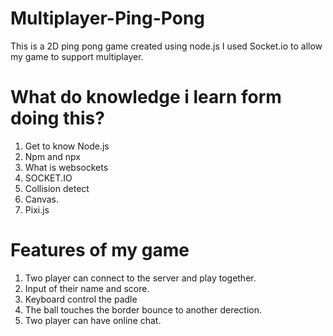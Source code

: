 # Multiplayer-Ping-Pong
This is a 2D ping pong game created using node.js I used Socket.io to allow my game to support multiplayer.
# What do knowledge i learn form doing this?
1. Get to know Node.js
1. Npm and npx
1. What is websockets 
1. SOCKET.IO
1. Collision detect
1. Canvas.
1. Pixi.js
# Features of my game
1. Two player can connect to the server and play together.
1. Input of their name and score.
1. Keyboard control the padle
1. The ball touches the border bounce to another derection.
1. Two player can have online chat.

